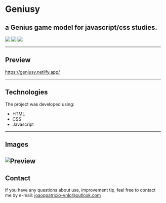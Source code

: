 # Geniusy

## a Genius game model for javascript/css studies.

![](https://img.shields.io/badge/status-Ready-green.svg)
![](https://img.shields.io/badge/Javascript-yellow.svg)
![](https://img.shields.io/badge/license-MIT-blue.svg)

---



## Preview

https://geniusy.netlify.app/

---


## Technologies
The project was developed using:
* HTML
* CSS
* Javascript
---

## Images

![Preview](relative/path/to/geniusly.png?raw=true "Title")
---

## Contact

If you have any questions about use, improvement tip, feel free to contact me by e-mail: joaoppatricio-vnlc@outlook.com